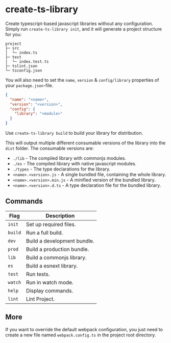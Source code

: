 # create-ts-library

Create typescript-based javascript libraries without any configuration. Simply run `create-ts-library init`, and it will generate a project structure for you:

```
project
├─ src
│  └─ index.ts
├─ test
│  └─ index.test.ts
├─ tslint.json
└─ tsconfig.json
```

You will also need to set the `name`, `version` & `config/library` properties of your `package.json`-file.

```json
{
  "name": "<name>",
  "version": "<version>",
  "config": {
    "library": "<module>"
  }
}
```

Use `create-ts-library build` to build your library for distribution.

This will output multiple different consumable versions of the library into the `dist` folder.
The consumable versions are:

- `./lib` - The compiled library with commonjs modules.
- `./es` - The compiled library with native javascript modules.
- `./types` - The type declarations for the library.
- `<name>.<version>.js` - A single bundled file, containing the whole library.
- `<name>.<version>.min.js` - A minified version of the bundled library.
- `<name>.<version>.d.ts` - A type declaration file for the bundled library.

## Commands

| Flag    | Description                 |
| ------- | --------------------------- |
| `init`  | Set up required files.      |
| `build` | Run a full build.           |
| `dev`   | Build a development bundle. |
| `prod`  | Build a production bundle.  |
| `lib`   | Build a commonjs library.   |
| `es`    | Build a esnext library.     |
| `test`  | Run tests.                  |
| `watch` | Run in watch mode.          |
| `help`  | Display commands.           |
| `lint`  | Lint Project.               |

## More

If you want to override the default webpack configuration, you just need to create a new file named `webpack.config.ts` in the project root directory.
